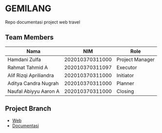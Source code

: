 # GEMILANG

Repo documentasi project web travel

## Team Members

| Nama                      | NIM              | Role                |
| ------------------------- | -----------------| --------------------|
| Hamdani Zulfa             | 202010370311000  | Project Manager     |
| Rahmat Tahmid A           | 202010370311097  | Executor            |
| Alif Rizqi Apriliandra    | 202010370311000  | Initiator           |
| Aditya Candra Nugrah      | 202010370311000  | Planner             |
| Naufal Abiyyu Aaron A     | 202010370311000  | Closing             |

## Project Branch

- <a href="https://github.com/GemilangTrav/Gemilang-Web">Web</a>
- <a href="https://github.com/GemilangTrav/documentasi-project">Documentasi</a>



